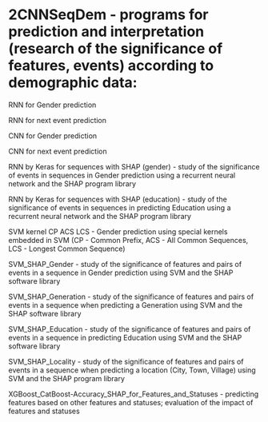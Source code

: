 # 2CNNSeqDem - programs for prediction and interpretation (research of the significance of features, events) according to demographic data:


RNN for Gender prediction
 
RNN for next event prediction
 
СNN for Gender prediction
 
СNN for next event prediction

RNN by Keras for sequences with SHAP (gender) - study of the significance of events in sequences in Gender prediction using a recurrent neural network and the SHAP program library

RNN by Keras for sequences with SHAP (education) - study of the significance of events in sequences in predicting Education using a recurrent neural network and the SHAP program library

SVM kernel CP ACS LCS - Gender prediction using special kernels embedded in SVM (CP - Common Prefix, ACS - All Common Sequences, LCS - Longest Common Sequence)

SVM_SHAP_Gender - study of the significance of features and pairs of events in a sequence in Gender prediction using SVM and the SHAP software library

SVM_SHAP_Generation - study of the significance of features and pairs of events in a sequence when predicting a Generation using SVM and the SHAP software library

SVM_SHAP_Education - study of the significance of features and pairs of events in a sequence in predicting Education using SVM and the SHAP software library

SVM_SHAP_Locality - study of the significance of features and pairs of events in a sequence when predicting a location (City, Town, Village) using SVM and the SHAP program library

XGBoost_CatBoost-Accuracy_SHAP_for_Features_and_Statuses - predicting features based on other features and statuses; evaluation of the impact of features and statuses

